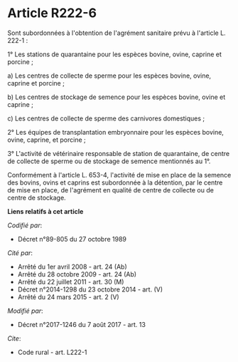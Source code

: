 # Article R222-6

Sont subordonnées à l'obtention de l'agrément sanitaire prévu à l'article L. 222-1 : 

1° Les stations de quarantaine pour les espèces bovine, ovine, caprine et porcine ; 

a) Les centres de collecte de sperme pour les espèces bovine, ovine, caprine et porcine ; 

b) Les centres de stockage de semence pour les espèces bovine, ovine et caprine ; 

c) Les centres de collecte de sperme des carnivores domestiques ; 

2° Les équipes de transplantation embryonnaire pour les espèces bovine, ovine, caprine, et porcine ; 

3° L'activité de vétérinaire responsable de station de quarantaine, de centre de collecte de sperme ou de stockage de semence
mentionnés au 1°. 

Conformément à l'article L. 653-4, l'activité de mise en place de la semence des bovins, ovins et caprins est subordonnée à
la détention, par le centre de mise en place, de l'agrément en qualité de centre de collecte ou de centre de stockage.

**Liens relatifs à cet article**

_Codifié par_:

  - Décret n°89-805 du 27 octobre 1989

_Cité par_:

  - Arrêté du 1er avril 2008 - art. 24 (Ab)
  - Arrêté du 28 octobre 2009 - art. 24 (Ab)
  - Arrêté du 22 juillet 2011 - art. 30 (M)
  - Décret n°2014-1298 du 23 octobre 2014 - art. (V)
  - Arrêté du 24 mars 2015 - art. 2 (V)

_Modifié par_:

  - Décret n°2017-1246 du 7 août 2017 - art. 13

_Cite_:

  - Code rural - art. L222-1
